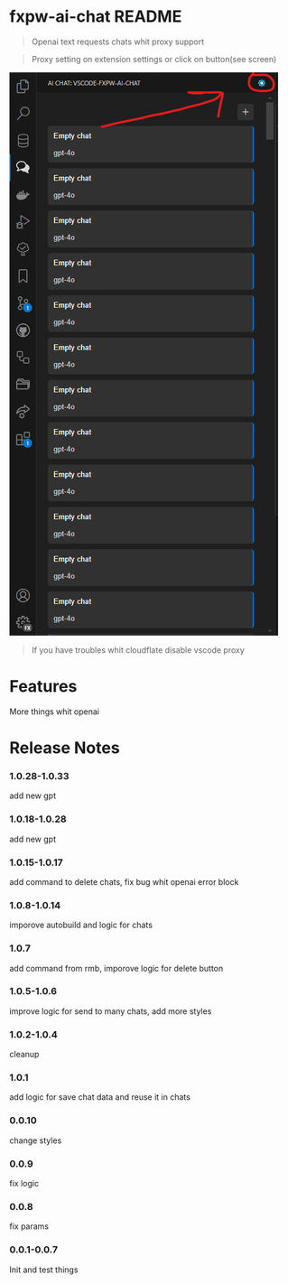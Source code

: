 # fxpw-ai-chat README

> Openai text requests chats whit proxy support

> Proxy setting on extension settings or click on button(see screen)

![1721400842506](images/README/1721400842506.png)
> If you have troubles whit cloudflate disable vscode proxy

# Features

More things whit openai

# Release Notes

### 1.0.28-1.0.33

add new gpt

### 1.0.18-1.0.28

add new gpt

### 1.0.15-1.0.17

add command to delete chats, fix bug whit openai error block

### 1.0.8-1.0.14

imporove autobuild and logic for chats

### 1.0.7

add command from rmb, imporove logic for delete button

### 1.0.5-1.0.6

improve logic for send to many chats, add more styles

### 1.0.2-1.0.4

cleanup

### 1.0.1

add logic for save chat data and reuse it in chats

### 0.0.10

change styles

### 0.0.9

fix logic

### 0.0.8

fix params

### 0.0.1-0.0.7

Init and test things
